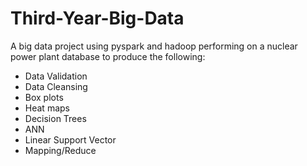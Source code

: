 # Third-Year-Big-Data

A big data project using pyspark and hadoop performing on a nuclear power plant database to produce the following:
* Data Validation
* Data Cleansing
* Box plots
* Heat maps
* Decision Trees
* ANN
* Linear Support Vector
* Mapping/Reduce
